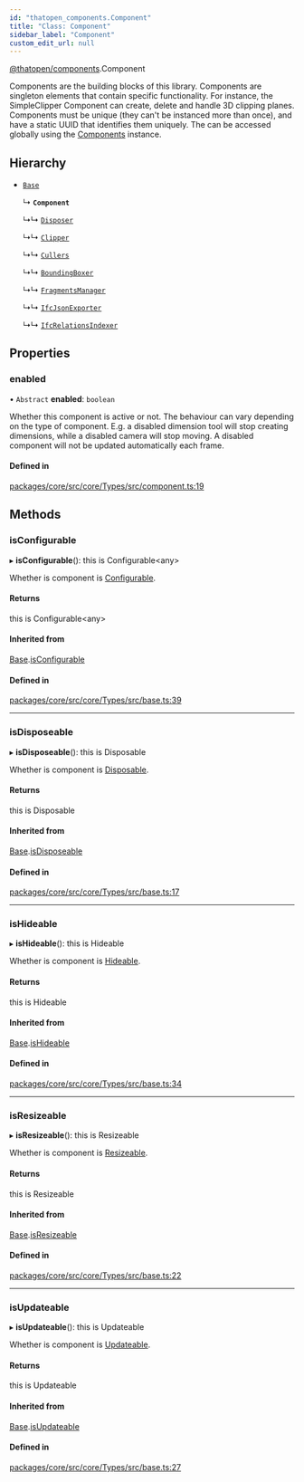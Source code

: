 ```yaml
---
id: "thatopen_components.Component"
title: "Class: Component"
sidebar_label: "Component"
custom_edit_url: null
---
```


[@thatopen/components](../modules/thatopen_components.md).Component

Components are the building blocks of this library. Components are singleton
elements that contain specific functionality. For instance, the SimpleClipper
Component can create, delete and handle 3D clipping planes. Components must be
unique (they can't be instanced more than once), and have a static UUID that
identifies them uniquely. The can be accessed globally using the [Components](thatopen_components.Components.md)
instance.

## Hierarchy

- [`Base`](thatopen_components.Base.md)

  ↳ **`Component`**

  ↳↳ [`Disposer`](thatopen_components.Disposer.md)

  ↳↳ [`Clipper`](thatopen_components.Clipper.md)

  ↳↳ [`Cullers`](thatopen_components.Cullers.md)

  ↳↳ [`BoundingBoxer`](thatopen_components.BoundingBoxer.md)

  ↳↳ [`FragmentsManager`](thatopen_components.FragmentsManager.md)

  ↳↳ [`IfcJsonExporter`](thatopen_components.IfcJsonExporter.md)

  ↳↳ [`IfcRelationsIndexer`](thatopen_components.IfcRelationsIndexer.md)

## Properties

### enabled

• `Abstract` **enabled**: `boolean`

Whether this component is active or not. The behaviour can vary depending
on the type of component. E.g. a disabled dimension tool will stop creating
dimensions, while a disabled camera will stop moving. A disabled component
will not be updated automatically each frame.

#### Defined in

[packages/core/src/core/Types/src/component.ts:19](https://github.com/ThatOpen/engine_components/blob/7affdb6/packages/core/src/core/Types/src/component.ts#L19)

## Methods

### isConfigurable

▸ **isConfigurable**(): this is Configurable<any\>

Whether is component is [Configurable](../interfaces/thatopen_components.Configurable.md).

#### Returns

this is Configurable<any\>

#### Inherited from

[Base](thatopen_components.Base.md).[isConfigurable](thatopen_components.Base.md#isconfigurable)

#### Defined in

[packages/core/src/core/Types/src/base.ts:39](https://github.com/ThatOpen/engine_components/blob/7affdb6/packages/core/src/core/Types/src/base.ts#L39)

___

### isDisposeable

▸ **isDisposeable**(): this is Disposable

Whether is component is [Disposable](../interfaces/thatopen_components.Disposable.md).

#### Returns

this is Disposable

#### Inherited from

[Base](thatopen_components.Base.md).[isDisposeable](thatopen_components.Base.md#isdisposeable)

#### Defined in

[packages/core/src/core/Types/src/base.ts:17](https://github.com/ThatOpen/engine_components/blob/7affdb6/packages/core/src/core/Types/src/base.ts#L17)

___

### isHideable

▸ **isHideable**(): this is Hideable

Whether is component is [Hideable](../interfaces/thatopen_components.Hideable.md).

#### Returns

this is Hideable

#### Inherited from

[Base](thatopen_components.Base.md).[isHideable](thatopen_components.Base.md#ishideable)

#### Defined in

[packages/core/src/core/Types/src/base.ts:34](https://github.com/ThatOpen/engine_components/blob/7affdb6/packages/core/src/core/Types/src/base.ts#L34)

___

### isResizeable

▸ **isResizeable**(): this is Resizeable

Whether is component is [Resizeable](../interfaces/thatopen_components.Resizeable.md).

#### Returns

this is Resizeable

#### Inherited from

[Base](thatopen_components.Base.md).[isResizeable](thatopen_components.Base.md#isresizeable)

#### Defined in

[packages/core/src/core/Types/src/base.ts:22](https://github.com/ThatOpen/engine_components/blob/7affdb6/packages/core/src/core/Types/src/base.ts#L22)

___

### isUpdateable

▸ **isUpdateable**(): this is Updateable

Whether is component is [Updateable](../interfaces/thatopen_components.Updateable.md).

#### Returns

this is Updateable

#### Inherited from

[Base](thatopen_components.Base.md).[isUpdateable](thatopen_components.Base.md#isupdateable)

#### Defined in

[packages/core/src/core/Types/src/base.ts:27](https://github.com/ThatOpen/engine_components/blob/7affdb6/packages/core/src/core/Types/src/base.ts#L27)
